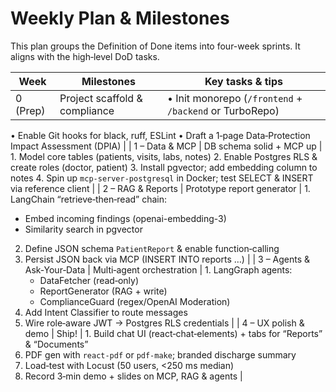 # Weekly Plan & Milestones

This plan groups the Definition of Done items into four-week sprints. It aligns with the high‑level DoD tasks.

| Week        | Milestones                        | Key tasks & tips                                                                                                                                                                      |
|-------------|-----------------------------------|----------------------------------------------------------------------------------------------------------------------------------------------------------------------------------------|
| 0 (Prep)    | Project scaffold & compliance     | • Init monorepo (`/frontend` + `/backend` or TurboRepo)
• Enable Git hooks for black, ruff, ESLint
• Draft a 1‑page Data‑Protection Impact Assessment (DPIA)                                                               |
| 1 – Data & MCP | DB schema solid + MCP up       | 1. Model core tables (patients, visits, labs, notes)
2. Enable Postgres RLS & create roles (doctor, patient)
3. Install pgvector; add embedding column to notes
4. Spin up `mcp-server-postgresql` in Docker; test SELECT & INSERT via reference client                                     |
| 2 – RAG & Reports | Prototype report generator   | 1. LangChain “retrieve‑then‑read” chain:
   - Embed incoming findings (openai-embedding-3)
   - Similarity search in pgvector
2. Define JSON schema `PatientReport` & enable function‑calling
3. Persist JSON back via MCP (INSERT INTO reports …)                                                                       |
| 3 – Agents & Ask‑Your‑Data | Multi‑agent orchestration | 1. LangGraph agents:
   - DataFetcher (read‑only)
   - ReportGenerator (RAG + write)
   - ComplianceGuard (regex/OpenAI Moderation)
2. Add Intent Classifier to route messages
3. Wire role‑aware JWT → Postgres RLS credentials                                                                       |
| 4 – UX polish & demo | Ship!                       | 1. Build chat UI (react‑chat‑elements) + tabs for “Reports” & “Documents”
2. PDF gen with `react-pdf` or `pdf-make`; branded discharge summary
3. Load‑test with Locust (50 users, <250 ms median)
4. Record 3‑min demo + slides on MCP, RAG & agents                                                                    |

